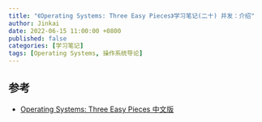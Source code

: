 ```yaml
---
title: "《Operating Systems: Three Easy Pieces》学习笔记(二十) 并发：介绍"
author: Jinkai
date: 2022-06-15 11:00:00 +0800
published: false
categories: [学习笔记]
tags: [Operating Systems, 操作系统导论]
---
```




## 参考

- [Operating Systems: Three Easy Pieces 中文版](https://pages.cs.wisc.edu/~remzi/OSTEP/Chinese/26.pdf)

